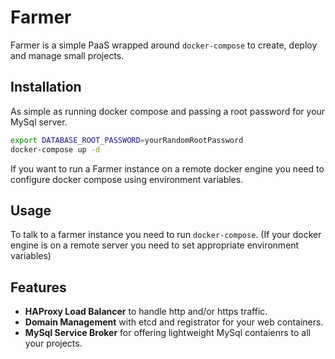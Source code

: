 # Farmer

Farmer is a simple PaaS wrapped around `docker-compose` to create, deploy and manage small projects.

## Installation
As simple as running docker compose and passing a root password for your MySql server.
```sh
export DATABASE_ROOT_PASSWORD=yourRandomRootPassword
docker-compose up -d
```

If you want to run a Farmer instance on a remote docker engine you need to configure docker compose using environment variables.

## Usage
To talk to a farmer instance you need to run `docker-compose`. (If your docker engine is on a remote server you need to set appropriate environment variables)

## Features
* **HAProxy Load Balancer** to handle http and/or https traffic.
* **Domain Management** with etcd and registrator for your web containers.
* **MySql Service Broker** for offering lightweight MySql contaienrs to all your projects.
